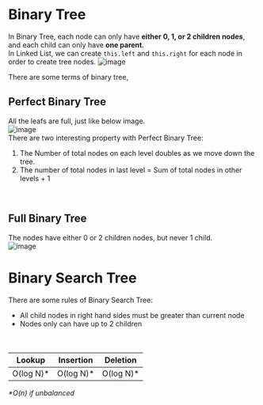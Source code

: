 
# Binary Tree
In Binary Tree, each node can only have <b>either 0, 1, or 2 children nodes</b>, and each child can only have <b>one parent</b>. <br>
In Linked List, we can create `this.left` and `this.right` for each node in order to create tree nodes.
![image](https://user-images.githubusercontent.com/74874696/154633958-751f2452-305c-4435-add4-71c06fac3783.png)<br>

There are some terms of binary tree,

## Perfect Binary Tree
All the leafs are full, just like below image. <br>
![image](https://user-images.githubusercontent.com/74874696/154635733-91af0341-bde2-4fc5-802d-eb2a07e421b1.png) <br>
There are two interesting property with Perfect Binary Tree:
1. The Number of total nodes on each level doubles as we move down the tree.
2. The number of total nodes in last level = Sum of total nodes in other levels + 1

<br>

## Full Binary Tree
The nodes have either 0 or 2 children nodes, but never 1 child. <br>
![image](https://user-images.githubusercontent.com/74874696/154636005-d9244a8a-fa58-4b12-8eee-27c1626f5ccc.png)


# Binary Search Tree
There are some rules of Binary Search Tree:
* All child nodes in right hand sides must be greater than current node
* Nodes only can have up to 2 children
<br><br><br>


| Lookup   | Insertion | Deletion  |
|----------|-----------|-----------|
|O(log N)* | O(log N)* | O(log N)* | 

<i>*O(n) if unbalanced</i>
